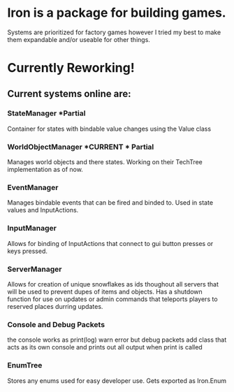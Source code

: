 # Iron is a package for building games.
Systems are prioritized for factory games however I tried my best to make them expandable and/or useable for other things.

# Currently Reworking!

## Current systems online are:
### StateManager *Partial
Container for states with bindable value changes using the Value class
### WorldObjectManager *CURRENT * Partial
Manages world objects and there states.
Working on their TechTree implementation as of now.
### EventManager
Manages bindable events that can be fired and binded to.  Used in state values and InputActions.
### InputManager
Allows for binding of InputActions that connect to gui button presses or keys pressed.
### ServerManager
Allows for creation of unique snowflakes as ids thoughout all servers that will be used to prevent dupes of items and objects.
Has a shutdown function for use on updates or admin commands that teleports players to reserved places durring updates.
### Console and Debug Packets
the console works as print(log) warn error but debug packets add class that acts as its own console and prints out all output when print is called
### EnumTree
Stores any enums used for easy developer use. Gets exported as Iron.Enum

